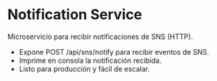 # Notification Service

Microservicio para recibir notificaciones de SNS (HTTP).

- Expone POST /api/sns/notify para recibir eventos de SNS.
- Imprime en consola la notificación recibida.
- Listo para producción y fácil de escalar. 